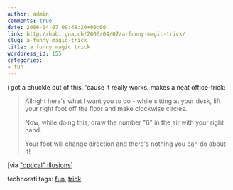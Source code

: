 ```yaml
---
author: admin
comments: true
date: 2006-04-07 09:48:20+00:00
link: http://habi.gna.ch/2006/04/07/a-funny-magic-trick/
slug: a-funny-magic-trick
title: a funny magic trick
wordpress_id: 155
categories:
- fun
---
```



i got a chuckle out of this, 'cause it really works. makes a neat office-trick:


<blockquote>
Allright here's what I want you to do -  while sitting at your desk, lift your right foot off the floor and make clockwise circles.
  
Now, while doing this, draw the number "6" in the air with your right hand.
  
Your foot will change direction and there's nothing you can do about it!
</blockquote>


[via ["optical" illusions](http://mightyillusions.blogspot.com/2006/04/left-brain-right-brain-magic-trick.html)]





technorati tags: [fun](http://www.technorati.com/tag/fun), [trick](http://www.technorati.com/tag/trick)
